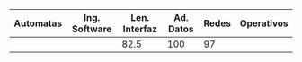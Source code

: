 | Automatas | Ing. Software | Len. Interfaz | Ad. Datos | Redes | Operativos |
| --------- | ------------- | ------------- | --------- | ----- | ---------- |
|           |               | 82.5          | 100       | 97    |            |
